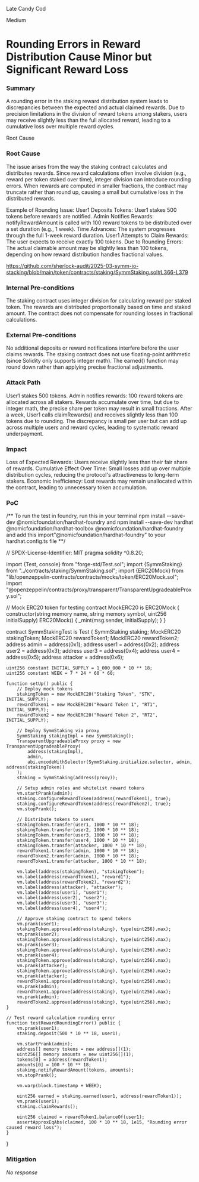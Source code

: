 Late Candy Cod

Medium

# Rounding Errors in Reward Distribution Cause Minor but Significant Reward Loss

### Summary

A rounding error in the staking reward distribution system leads to discrepancies between the expected and actual claimed rewards. Due to precision limitations in the division of reward tokens among stakers, users may receive slightly less than the full allocated reward, leading to a cumulative loss over multiple reward cycles.

Root Cause

### Root Cause

The issue arises from the way the staking contract calculates and distributes rewards. Since reward calculations often involve division (e.g., reward per token staked over time), integer division can introduce rounding errors. When rewards are computed in smaller fractions, the contract may truncate rather than round up, causing a small but cumulative loss in the distributed rewards.

Example of Rounding Issue:
User1 Deposits Tokens:
User1 stakes 500 tokens before rewards are notified.
Admin Notifies Rewards:
notifyRewardAmount is called with 100 reward tokens to be distributed over a set duration (e.g., 1 week).
Time Advances:
The system progresses through the full 1-week reward duration.
User1 Attempts to Claim Rewards:
The user expects to receive exactly 100 tokens.
Due to Rounding Errors:
The actual claimable amount may be slightly less than 100 tokens, depending on how reward distribution handles fractional values.


https://github.com/sherlock-audit/2025-03-symm-io-stacking/blob/main/token/contracts/staking/SymmStaking.sol#L366-L379


### Internal Pre-conditions

The staking contract uses integer division for calculating reward per staked token.
The rewards are distributed proportionally based on time and staked amount.
The contract does not compensate for rounding losses in fractional calculations.

### External Pre-conditions

No additional deposits or reward notifications interfere before the user claims rewards.
The staking contract does not use floating-point arithmetic (since Solidity only supports integer math).
The earned() function may round down rather than applying precise fractional adjustments.

### Attack Path

User1 stakes 500 tokens.
Admin notifies rewards:
100 reward tokens are allocated across all stakers.
Rewards accumulate over time, but due to integer math, the precise share per token may result in small fractions.
After a week, User1 calls claimRewards() and receives slightly less than 100 tokens due to rounding.
The discrepancy is small per user but can add up across multiple users and reward cycles, leading to systematic reward underpayment.


### Impact

Loss of Expected Rewards: Users receive slightly less than their fair share of rewards.
Cumulative Effect Over Time: Small losses add up over multiple distribution cycles, reducing the protocol's attractiveness to long-term stakers.
Economic Inefficiency: Lost rewards may remain unallocated within the contract, leading to unnecessary token accumulation.


### PoC

/** To run the test in foundry, run this in your terminal npm install --save-dev @nomicfoundation/hardhat-foundry and npm install --save-dev hardhat @nomicfoundation/hardhat-toolbox @nomicfoundation/hardhat-foundry and add this import"@nomicfoundation/hardhat-foundry" to your hardhat.config.ts file
**/








// SPDX-License-Identifier: MIT
pragma solidity ^0.8.20;

import {Test, console} from "forge-std/Test.sol";
import {SymmStaking} from "../contracts/staking/SymmStaking.sol";
import {ERC20Mock} from "lib/openzeppelin-contracts/contracts/mocks/token/ERC20Mock.sol";
import "@openzeppelin/contracts/proxy/transparent/TransparentUpgradeableProxy.sol";

// Mock ERC20 token for testing
contract MockERC20 is ERC20Mock {
    constructor(string memory name, string memory symbol, uint256 initialSupply) ERC20Mock() {
        _mint(msg.sender, initialSupply);
    }
}

contract SymmStakingTest is Test {
    SymmStaking staking;
    MockERC20 stakingToken;
    MockERC20 rewardToken1;
    MockERC20 rewardToken2;
    address admin = address(0x1);
    address user1 = address(0x2);
    address user2 = address(0x3);
    address user3 = address(0x4);
    address user4 = address(0x5);
    address attacker = address(0x6);

    uint256 constant INITIAL_SUPPLY = 1_000_000 * 10 ** 18;
    uint256 constant WEEK = 7 * 24 * 60 * 60;

    function setUp() public {
        // Deploy mock tokens
        stakingToken = new MockERC20("Staking Token", "STK", INITIAL_SUPPLY);
        rewardToken1 = new MockERC20("Reward Token 1", "RT1", INITIAL_SUPPLY);
        rewardToken2 = new MockERC20("Reward Token 2", "RT2", INITIAL_SUPPLY);

        // Deploy SymmStaking via proxy
        SymmStaking stakingImpl = new SymmStaking();
        TransparentUpgradeableProxy proxy = new TransparentUpgradeableProxy(
            address(stakingImpl),
            admin,
            abi.encodeWithSelector(SymmStaking.initialize.selector, admin, address(stakingToken))
        );
        staking = SymmStaking(address(proxy));

        // Setup admin roles and whitelist reward tokens
        vm.startPrank(admin);
        staking.configureRewardToken(address(rewardToken1), true);
        staking.configureRewardToken(address(rewardToken2), true);
        vm.stopPrank();

        // Distribute tokens to users
        stakingToken.transfer(user1, 1000 * 10 ** 18);
        stakingToken.transfer(user2, 1000 * 10 ** 18);
        stakingToken.transfer(user3, 1000 * 10 ** 18);
        stakingToken.transfer(user4, 1000 * 10 ** 18);
        stakingToken.transfer(attacker, 1000 * 10 ** 18);
        rewardToken1.transfer(admin, 1000 * 10 ** 18);
        rewardToken2.transfer(admin, 1000 * 10 ** 18);
        rewardToken1.transfer(attacker, 1000 * 10 ** 18);

        vm.label(address(stakingToken), "stakingToken");
        vm.label(address(rewardToken1), "reward1");
        vm.label(address(rewardToken2), "reward2");
        vm.label(address(attacker), "attacker");
        vm.label(address(user1), "user1");
        vm.label(address(user2), "user2");
        vm.label(address(user3), "user3");
        vm.label(address(user4), "user4");

        // Approve staking contract to spend tokens
        vm.prank(user1);
        stakingToken.approve(address(staking), type(uint256).max);
        vm.prank(user2);
        stakingToken.approve(address(staking), type(uint256).max);
        vm.prank(user3);
        stakingToken.approve(address(staking), type(uint256).max);
        vm.prank(user4);
        stakingToken.approve(address(staking), type(uint256).max);
        vm.prank(attacker);
        stakingToken.approve(address(staking), type(uint256).max);
        vm.prank(attacker);
        rewardToken1.approve(address(staking), type(uint256).max);
        vm.prank(admin);
        rewardToken1.approve(address(staking), type(uint256).max);
        vm.prank(admin);
        rewardToken2.approve(address(staking), type(uint256).max);
    }

    // Test reward calculation rounding error
    function testRewardRoundingError() public {
        vm.prank(user1);
        staking.deposit(500 * 10 ** 18, user1);

        vm.startPrank(admin);
        address[] memory tokens = new address[](1);
        uint256[] memory amounts = new uint256[](1);
        tokens[0] = address(rewardToken1);
        amounts[0] = 100 * 10 ** 18;
        staking.notifyRewardAmount(tokens, amounts);
        vm.stopPrank();

        vm.warp(block.timestamp + WEEK);

        uint256 earned = staking.earned(user1, address(rewardToken1));
        vm.prank(user1);
        staking.claimRewards();

        uint256 claimed = rewardToken1.balanceOf(user1);
        assertApproxEqAbs(claimed, 100 * 10 ** 18, 1e15, "Rounding error caused reward loss");
    }
}

### Mitigation

_No response_
